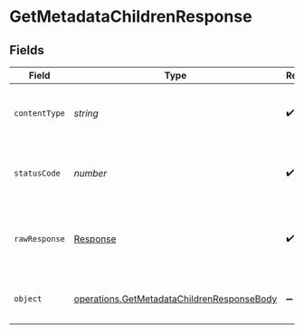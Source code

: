 # GetMetadataChildrenResponse


## Fields

| Field                                                                                                    | Type                                                                                                     | Required                                                                                                 | Description                                                                                              |
| -------------------------------------------------------------------------------------------------------- | -------------------------------------------------------------------------------------------------------- | -------------------------------------------------------------------------------------------------------- | -------------------------------------------------------------------------------------------------------- |
| `contentType`                                                                                            | *string*                                                                                                 | :heavy_check_mark:                                                                                       | HTTP response content type for this operation                                                            |
| `statusCode`                                                                                             | *number*                                                                                                 | :heavy_check_mark:                                                                                       | HTTP response status code for this operation                                                             |
| `rawResponse`                                                                                            | [Response](https://developer.mozilla.org/en-US/docs/Web/API/Response)                                    | :heavy_check_mark:                                                                                       | Raw HTTP response; suitable for custom response parsing                                                  |
| `object`                                                                                                 | [operations.GetMetadataChildrenResponseBody](../../models/operations/getmetadatachildrenresponsebody.md) | :heavy_minus_sign:                                                                                       | The children of the library item.                                                                        |